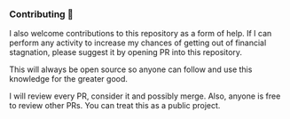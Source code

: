 ### Contributing :bow:

I also welcome contributions to this repository as a form of help. If I can perform any activity to increase my chances of getting out of financial stagnation, please suggest it by opening PR into this repository.

This will always be open source so anyone can follow and use this knowledge for the greater good.

I will review every PR, consider it and possibly merge. Also, anyone is free to review other PRs. You can treat this as a public project.